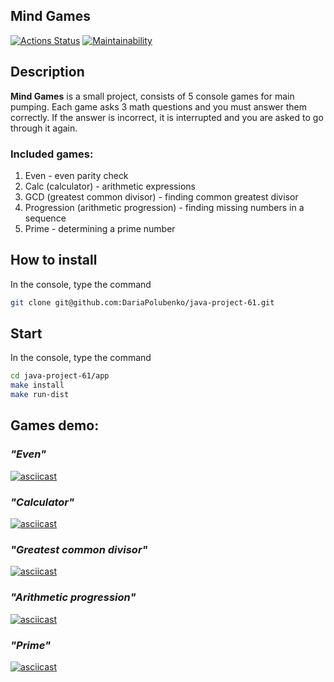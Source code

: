 ## Mind Games
[![Actions Status](https://github.com/DariaPolubenko/java-project-61/actions/workflows/hexlet-check.yml/badge.svg)](https://github.com/DariaPolubenko/java-project-61/actions)
[![Maintainability](https://api.codeclimate.com/v1/badges/3770e3a7d9adb8ce2b82/maintainability)](https://codeclimate.com/github/DariaPolubenko/java-project-61/maintainability)

## Description
**Mind Games** is a small project, consists of 5 console games for main pumping. 
Each game asks 3 math questions and you must answer them correctly. If the answer is incorrect, it is interrupted and you are asked to go through it again.

### Included games:
1. Even - even parity check
2. Calc (calculator) - arithmetic expressions
3. GCD (greatest common divisor) - finding common greatest divisor
4. Progression (arithmetic progression) - finding missing numbers in a sequence
5. Prime - determining a prime number


## How to install
In the console, type the command
```bash
git clone git@github.com:DariaPolubenko/java-project-61.git
```

## Start
In the console, type the command
```bash
cd java-project-61/app
make install
make run-dist
```

## Games demo:
### *"Even"*
[![asciicast](https://asciinema.org/a/643724.svg)](https://asciinema.org/a/643724)


### *"Сalculator"*
[![asciicast](https://asciinema.org/a/643790.svg)](https://asciinema.org/a/643790)


### *"Greatest common divisor"*
[![asciicast](https://asciinema.org/a/644151.svg)](https://asciinema.org/a/644151)


### *"Arithmetic progression"*
[![asciicast](https://asciinema.org/a/645093.svg)](https://asciinema.org/a/645093)


### *"Prime"*
[![asciicast](https://asciinema.org/a/645100.svg)](https://asciinema.org/a/645100)
